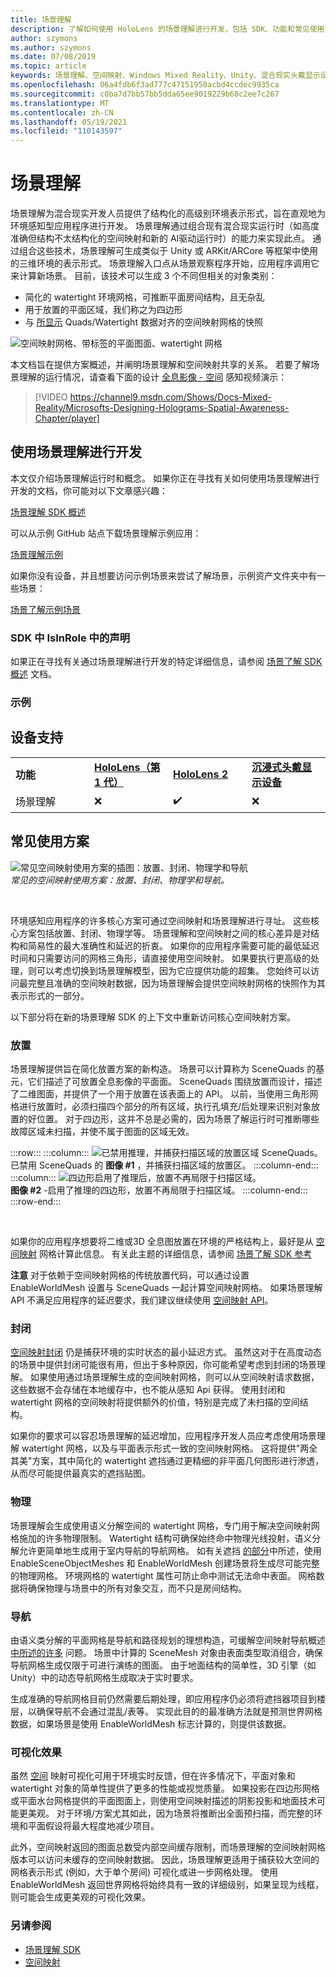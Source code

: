 ```yaml
---
title: 场景理解
description: 了解如何使用 HoloLens 的场景理解进行开发，包括 SDK、功能和常见使用方案。
author: szymons
ms.author: szymons
ms.date: 07/08/2019
ms.topic: article
keywords: 场景理解、空间映射、Windows Mixed Reality、Unity、混合现实头戴显示设备、Windows 混合现实头戴显示设备、虚拟现实头戴显示设备、HoloLens、遮挡、SDK
ms.openlocfilehash: 06a4fdb6f3ad777c47151950acbd4ccdec9935ca
ms.sourcegitcommit: c0ba7d7bb57bb5dda65ee9019229b68c2ee7c267
ms.translationtype: MT
ms.contentlocale: zh-CN
ms.lasthandoff: 05/19/2021
ms.locfileid: "110143597"
---
```

# <a name="scene-understanding"></a>场景理解

场景理解为混合现实开发人员提供了结构化的高级别环境表示形式，旨在直观地为环境感知型应用程序进行开发。 场景理解通过组合现有混合现实运行时（如高度准确但结构不太结构化的空间映射和新的 AI[](spatial-mapping.md)驱动运行时）的能力来实现此点。 通过组合这些技术，场景理解可生成类似于 Unity 或 ARKit/ARCore 等框架中使用的三维环境的表示形式。 场景理解入口点从场景观察程序开始，应用程序调用它来计算新场景。 目前，该技术可以生成 3 个不同但相关的对象类别：

* 简化的 watertight 环境网格，可推断平面房间结构，且无杂乱
* 用于放置的平面区域，我们称之为四边形
* 与 [所显示](spatial-mapping.md) Quads/Watertight 数据对齐的空间映射网格的快照

![空间映射网格、带标签的平面图面、watertight 网格](images/SUScenarios.png)

本文档旨在提供方案概述，并阐明场景理解和空间映射共享的关系。 若要了解场景理解的运行情况，请查看下面的设计 [全息影像 - 空间]() 感知视频演示：

> [!VIDEO https://channel9.msdn.com/Shows/Docs-Mixed-Reality/Microsofts-Designing-Holograms-Spatial-Awareness-Chapter/player]

## <a name="developing-with-scene-understanding"></a>使用场景理解进行开发

本文仅介绍场景理解运行时和概念。 如果你正在寻找有关如何使用场景理解进行开发的文档，你可能对以下文章感兴趣：

[场景理解 SDK 概述](../develop/platform-capabilities-and-apis/scene-understanding-SDK.md)

可以从示例 GitHub 站点下载场景理解示例应用：

[场景理解示例](https://github.com/microsoft/MixedReality-SceneUnderstanding-Samples)

如果你没有设备，并且想要访问示例场景来尝试了解场景，示例资产文件夹中有一些场景：

[场景了解示例场景](https://github.com/sceneunderstanding-microsoft/unitysample/tree/master/Assets/Resources/SerializedScenesForPCPath)

### <a name="sdk"></a>SDK 中 IsInRole 中的声明

如果正在寻找有关通过场景理解进行开发的特定详细信息，请参阅 [场景了解 SDK 概述](../develop/platform-capabilities-and-apis/scene-understanding-SDK.md) 文档。

### <a name="sample"></a>示例

## <a name="device-support"></a>设备支持

<table>
    <colgroup>
    <col width="25%" />
    <col width="25%" />
    <col width="25%" />
    <col width="25%" />
    </colgroup>
    <tr>
        <td><strong>功能</strong></td>
        <td><a href="/hololens/hololens1-hardware"><strong>HoloLens（第 1 代）</strong></a></td>
        <td><a href="https://docs.microsoft.com/hololens/hololens2-hardware"><strong>HoloLens 2</strong></td>
        <td><a href="../discover/immersive-headset-hardware-details.md"><strong>沉浸式头戴显示设备</strong></a></td>
    </tr>
     <tr>
        <td>场景理解</td>
        <td>❌</td>
        <td>✔️</td>
        <td>❌</td>
    </tr>
</table>

## <a name="common-usage-scenarios"></a>常见使用方案

![常见空间映射使用方案的插图：放置、封闭、物理学和导航](images/sm-concepts-1000px.png)<br>
*常见的空间映射使用方案：放置、封闭、物理学和导航。*

<br>

环境感知应用程序的许多核心方案可通过空间映射和场景理解进行寻址。 这些核心方案包括放置、封闭、物理学等。 场景理解和空间映射之间的核心差异是对结构和简易性的最大准确性和延迟的折衷。 如果你的应用程序需要可能的最低延迟时间和只需要访问的网格三角形，请直接使用空间映射。 如果要执行更高级的处理，则可以考虑切换到场景理解模型，因为它应提供功能的超集。 您始终可以访问最完整且准确的空间映射数据，因为场景理解会提供空间映射网格的快照作为其表示形式的一部分。

以下部分将在新的场景理解 SDK 的上下文中重新访问核心空间映射方案。

### <a name="placement"></a>放置

场景理解提供旨在简化放置方案的新构造。 场景可以计算称为 SceneQuads 的基元，它们描述了可放置全息影像的平面面。 SceneQuads 围绕放置而设计，描述了二维图面，并提供了一个用于放置在该表面上的 API。 以前，当使用三角形网格进行放置时，必须扫描四个部分的所有区域，执行孔填充/后处理来识别对象放置的好位置。 对于四边形，这并不总是必需的，因为场景了解运行时可推断哪些故障区域未扫描，并使不属于图面的区域无效。

:::row:::
    :::column:::
       ![已禁用推理，并捕获扫描区域的放置区域 SceneQuads。](images/SUQuads.png)<br>
       已禁用 SceneQuads 的 **图像 #1** ，并捕获扫描区域的放置区。
    :::column-end:::
        :::column:::
       ![四边形启用了推理后，放置不再局限于扫描区域。](images/SUWatertight.png)<br>
        **图像 #2** -启用了推理的四边形，放置不再局限于扫描区域。
    :::column-end:::
:::row-end:::

<br>


如果你的应用程序想要将二维或3D 全息图放置在环境的严格结构上，最好是从 [空间映射](spatial-mapping.md) 网格计算此信息。 有关此主题的详细信息，请参阅 [场景了解 SDK 参考](../develop/platform-capabilities-and-apis/scene-understanding-SDK.md)

**注意** 对于依赖于空间映射网格的传统放置代码，可以通过设置 EnableWorldMesh 设置与 SceneQuads 一起计算空间映射网格。 如果场景理解 API 不满足应用程序的延迟要求，我们建议继续使用 [空间映射 API](spatial-mapping.md#placement)。

### <a name="occlusion"></a>封闭

[空间映射封闭](spatial-mapping.md#occlusion) 仍是捕获环境的实时状态的最小延迟方式。 虽然这对于在高度动态的场景中提供封闭可能很有用，但出于多种原因，你可能希望考虑到封闭的场景理解。 如果使用通过场景理解生成的空间映射网格，则可以从空间映射请求数据，这些数据不会存储在本地缓存中，也不能从感知 Api 获得。 使用封闭和 watertight 网格的空间映射将提供额外的价值，特别是完成了未扫描的空间结构。

如果你的要求可以容忍场景理解的延迟增加，应用程序开发人员应考虑使用场景理解 watertight 网格，以及与平面表示形式一致的空间映射网格。 这将提供"两全其美"方案，其中简化的 watertight 遮挡通过更精细的非平面几何图形进行渗透，从而尽可能提供最真实的遮挡贴图。

### <a name="physics"></a>物理

场景理解会生成使用语义分解空间的 watertight 网格，专门用于解决空间映射网格施加的许多物理限制。 Watertight 结构可确保始终命中物理光线投射，语义分解允许更简单地生成用于室内导航的导航网格。 如有关遮挡 [的部分](#occlusion)中所述，使用 EnableSceneObjectMeshes 和 EnableWorldMesh 创建场景将生成尽可能完整的物理网格。 环境网格的 watertight 属性可防止命中测试无法命中表面。 网格数据将确保物理与场景中的所有对象交互，而不只是房间结构。

### <a name="navigation"></a>导航

由语义类分解的平面网格是导航和路径规划的理想构造，可缓解空间映射导航概述 [中所述的许多](spatial-mapping.md#navigation) 问题。 场景中计算的 SceneMesh 对象由表面类型取消组合，确保导航网格生成仅限于可进行演练的图面。 由于地面结构的简单性，3D 引擎（如 Unity）中的动态导航网格生成取决于实时要求。

生成准确的导航网格目前仍然需要后期处理，即应用程序仍必须将遮挡器项目到楼层，以确保导航不会通过混乱/表等。 实现此目的的最准确方法就是预测世界网格数据，如果场景是使用 EnableWorldMesh 标志计算的，则提供该数据。

### <a name="visualization"></a>可视化效果

虽然 [空间](spatial-mapping.md#visualization) 映射可视化可用于环境实时反馈，但在许多情况下，平面对象和 watertight 对象的简单性提供了更多的性能或视觉质量。 如果投影在四边形网格或平面水台网格提供的平面图面上，则使用空间映射描述的阴影投影和地面技术可能更美观。 对于环境/方案尤其如此，因为场景将推断出全面预扫描，而完整的环境和平面假设将最大程度地减少项目。

此外，空间映射返回的图面总数受内部空间缓存限制，而场景理解的空间映射网格版本可以访问未缓存的空间映射数据。 因此，场景理解更适用于捕获较大空间的网格表示形式 (例如，大于单个房间) 可视化或进一步网格处理。 使用 EnableWorldMesh 返回世界网格将始终具有一致的详细级别，如果呈现为线框，则可能会生成更美观的可视化效果。

### <a name="see-also"></a>另请参阅

* [场景理解 SDK](../develop/platform-capabilities-and-apis/scene-understanding-SDK.md)
* [空间映射](spatial-mapping.md)